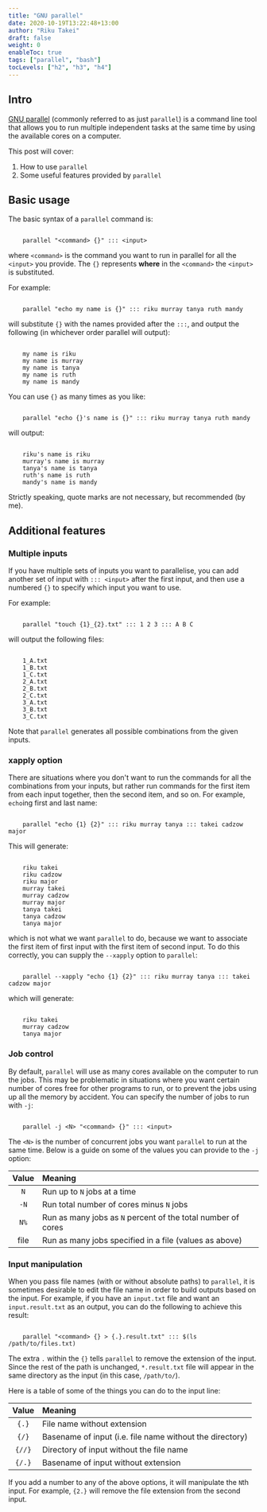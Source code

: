 ```yaml
---
title: "GNU parallel"
date: 2020-10-19T13:22:48+13:00
author: "Riku Takei"
draft: false
weight: 0
enableToc: true
tags: ["parallel", "bash"]
tocLevels: ["h2", "h3", "h4"]
---
```


## Intro

[GNU parallel](https://www.gnu.org/software/parallel/) (commonly referred to as just `parallel`) is a command line tool that allows you to run multiple independent tasks at the same time by using the available cores on a computer.

This post will cover:
1. How to use `parallel`
1. Some useful features provided by `parallel`

## Basic usage

The basic syntax of a `parallel` command is:


```{bash

	parallel "<command> {}" ::: <input>

```

where `<command>` is the command you want to run in parallel for all the `<input>` you provide. The `{}` represents **where** in the `<command>` the `<input>` is substituted.

For example:

```{bash

	parallel "echo my name is {}" ::: riku murray tanya ruth mandy

```

will substitute `{}` with the names provided after the `:::`, and output the following (in whichever order parallel will output):

```{bash

	my name is riku
	my name is murray
	my name is tanya
	my name is ruth
	my name is mandy

```

You can use `{}` as many times as you like:

```{bash

	parallel "echo {}'s name is {}" ::: riku murray tanya ruth mandy

```

will output:

```{bash

	riku's name is riku
	murray's name is murray
	tanya's name is tanya
	ruth's name is ruth
	mandy's name is mandy

```

Strictly speaking, quote marks are not necessary, but recommended (by me).

## Additional features

### Multiple inputs

If you have multiple sets of inputs you want to parallelise, you can add another set of input with `::: <input>` after the first input, and then use a numbered `{}` to specify which input you want to use.

For example:

```{bash

	parallel "touch {1}_{2}.txt" ::: 1 2 3 ::: A B C

```

will output the following files:

```{bash

	1_A.txt
	1_B.txt
	1_C.txt
	2_A.txt
	2_B.txt
	2_C.txt
	3_A.txt
	3_B.txt
	3_C.txt

```

Note that `parallel` generates all possible combinations from the given inputs.

### xapply option

There are situations where you don't want to run the commands for all the combinations from your inputs, but rather run commands for the first item from each input together, then the second item, and so on. For example, `echo`ing first and last name:

```{bash}

	parallel "echo {1} {2}" ::: riku murray tanya ::: takei cadzow major

```

This will generate:

```{bash}

	riku takei
	riku cadzow
	riku major
	murray takei
	murray cadzow
	murray major
	tanya takei
	tanya cadzow
	tanya major

```

which is not what we want `parallel` to do, because we want to associate the first item of first input with the first item of second input. To do this correctly, you can supply the `--xapply` option to `parallel`:

```{bash}

	parallel --xapply "echo {1} {2}" ::: riku murray tanya ::: takei cadzow major

```

which will generate:

```{bash}

	riku takei
	murray cadzow
	tanya major

```

### Job control

By default, `parallel` will use as many cores available on the computer to run the jobs. This may be problematic in situations where you want certain number of cores free for other programs to run, or to prevent the jobs using up all the memory by accident. You can specify the number of jobs to run with `-j`:

```{bash}

	parallel -j <N> "<command> {}" ::: <input>

```

The `<N>` is the number of concurrent jobs you want `parallel` to run at the same time. Below is a guide on some of the values you can provide to the `-j` option:

| Value | Meaning                                                      |
| :---: | :---                                                         |
| `N`   | Run up to `N` jobs at a time                                 |
| `-N`  | Run total number of cores minus `N` jobs                     |
| `N%`  | Run as many jobs as `N` percent of the total number of cores |
| file  | Run as many jobs specified in a file (values as above)       |

### Input manipulation

When you pass file names (with or without absolute paths) to `parallel`, it is sometimes desirable to edit the file name in order to build outputs based on the input. For example, if you have an `input.txt` file and want an `input.result.txt` as an output, you can do the following to achieve this result:

```{bash}

	parallel "<command> {} > {.}.result.txt" ::: $(ls /path/to/files.txt)

```

The extra `.` within the `{}` tells `parallel` to remove the extension of the input. Since the rest of the path is unchanged, `*.result.txt` file will appear in the same directory as the input (in this case, `/path/to/`).

Here is a table of some of the things you can do to the input line:

| Value  | Meaning                                                  |
| :---:  | :---                                                     |
| `{.}`  | File name without extension                              |
| `{/}`  | Basename of input (i.e. file name without the directory) |
| `{//}` | Directory of input without the file name                 |
| `{/.}` | Basename of input without extension                      |

If you add a number to any of the above options, it will manipulate the `N`th input. For example, `{2.}` will remove the file extension from the second input.

